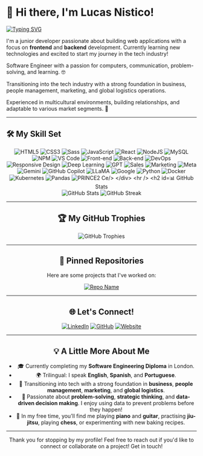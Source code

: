 # 👋 Hi there, I'm Lucas Nistico!

[![Typing SVG](https://readme-typing-svg.herokuapp.com?font=Fira+Code&size=24&duration=4000&color=00C4CC&center=true&vCenter=true&width=600&lines=Junior+Developer+🌱;Data+Science+Enthusiast+📊;AI+Explorer+🤖;Problem+Solver+🧠;Software+Engineer+in+Training+👨‍💻;Strategic+Thinker+🧩;Creative+Inventor+💡;Team+Player+🤝;Always+Learning+🚀;Let's+Connect!+🌐)](https://git.io/typing-svg)


I'm a junior developer passionate about building web applications with a focus on **frontend** and **backend** development. Currently learning new technologies and excited to start my journey in the tech industry!

Software Engineer with a passion for computers, communication, problem-solving, and learning. 🤓

Transitioning into the tech industry with a strong foundation in business, people management, marketing, and global logistics operations.

Experienced in multicultural environments, building relationships, and adaptable to various market segments. 🌱

---

## 🛠️ My Skill Set

<div align="center">
    <img src="https://img.shields.io/badge/HTML5-%23E34F26.svg?style=for-the-badge&logo=html5&logoColor=white" alt="HTML5"/>
    <img src="https://img.shields.io/badge/CSS3-%231572B6.svg?style=for-the-badge&logo=css3&logoColor=white" alt="CSS3"/>
    <img src="https://img.shields.io/badge/Sass-%23CC6699.svg?style=for-the-badge&logo=sass&logoColor=white" alt="Sass"/>
    <img src="https://img.shields.io/badge/JavaScript-%23323330.svg?style=for-the-badge&logo=javascript&logoColor=%23F7DF1E" alt="JavaScript"/>
    <img src="https://img.shields.io/badge/React-%2361DAFB.svg?style=for-the-badge&logo=react&logoColor=white" alt="React"/>
    <img src="https://img.shields.io/badge/Node.js-%2343853D.svg?style=for-the-badge&logo=node.js&logoColor=white" alt="NodeJS"/>
    <img src="https://img.shields.io/badge/MySQL-%234479A1.svg?style=for-the-badge&logo=mysql&logoColor=white" alt="MySQL"/>
    <img src="https://img.shields.io/badge/NPM-%23CB3837.svg?style=for-the-badge&logo=npm&logoColor=white" alt="NPM"/>
    <img src="https://img.shields.io/badge/VS%20Code-%23007ACC.svg?style=for-the-badge&logo=visual-studio-code&logoColor=white" alt="VS Code"/>
    <img src="https://img.shields.io/badge/Frontend-%23FF5733.svg?style=for-the-badge&logo=appveyor" alt="Front-end"/>
    <img src="https://img.shields.io/badge/Backend-%230A66C2.svg?style=for-the-badge&logo=appveyor" alt="Back-end"/>
    <img src="https://img.shields.io/badge/DevOps-%23039BE5.svg?style=for-the-badge&logo=appveyor" alt="DevOps"/>
    <img src="https://img.shields.io/badge/Responsive%20Design-%234CAF50.svg?style=for-the-badge&logo=appveyor" alt="Responsive Design"/>
    <img src="https://img.shields.io/badge/Deep%20Learning-%2320232a.svg?style=for-the-badge&logo=deeplearningdotai&logoColor=white" alt="Deep Learning"/>
    <img src="https://img.shields.io/badge/GPT-%2300A67E.svg?style=for-the-badge&logo=openai&logoColor=white" alt="GPT"/>
    <img src="https://img.shields.io/badge/Sales-%23FF6F00.svg?style=for-the-badge&logo=salesforce&logoColor=white" alt="Sales"/>
    <img src="https://img.shields.io/badge/Marketing-%231DA1F2.svg?style=for-the-badge&logo=marketo&logoColor=white" alt="Marketing"/>
    <img src="https://img.shields.io/badge/Meta-%230076D6.svg?style=for-the-badge&logo=meta&logoColor=white" alt="Meta"/>
    <img src="https://img.shields.io/badge/Gemini-%233B82F6.svg?style=for-the-badge&logo=gemini&logoColor=white" alt="Gemini"/>
    <img src="https://img.shields.io/badge/GitHub%20Copilot-%2312100E.svg?style=for-the-badge&logo=github&logoColor=white&labelColor=blue" alt="GitHub Copilot"/>
    <img src="https://img.shields.io/badge/LLaMA-%230076D6.svg?style=for-the-badge&logo=meta&logoColor=white" alt="LLaMA"/>
    <img src="https://img.shields.io/badge/Google-%234285F4.svg?style=for-the-badge&logo=google&logoColor=white" alt="Google"/>
    <img src="https://img.shields.io/badge/Python-%233776AB.svg?style=for-the-badge&logo=python&logoColor=white" alt="Python"/>
    <img src="https://img.shields.io/badge/Docker-%232496ED.svg?style=for-the-badge&logo=docker&logoColor=white" alt="Docker"/>
    <img src="https://img.shields.io/badge/Kubernetes-%23326CE5.svg?style=for-the-badge&logo=kubernetes&logoColor=white" alt="Kubernetes"/>
    <img src="https://img.shields.io/badge/Pandas-%23150458.svg?style=for-the-badge&logo=pandas&logoColor=white" alt="Pandas"/>
    <img src="https://img.shields.io/badge/PRINCE2-%23004880.svg?style=for-the-badge&logo=apacherocketmq&logoColor=white" alt="PRINCE2 Ce/>
        
</div>




---

## 📊 GitHub Stats

<div align="center">
  <img src="https://github-readme-stats.vercel.app/api?username=Lucasnistico&show_icons=true&theme=transparent&hide=stars&count_private=true" alt="GitHub Stats"/>
  <img src="https://github-readme-streak-stats.herokuapp.com/?user=Lucasnistico&theme=transparent" alt="GitHub Streak"/>
</div>

---

## 🏆 My GitHub Trophies

<div align="center">
  <img src="https://github-profile-trophy.vercel.app/?username=Lucasnistico&theme=onedark&row=1&no-frame=true&margin-w=15" alt="GitHub Trophies"/>
</div>

---

## 📌 Pinned Repositories

Here are some projects that I've worked on:

[![Repo Name](https://github-readme-stats.vercel.app/api/pin/?username=Lucasnistico&repo=REPO_NAME&theme=transparent)](https://github.com/Lucasnistico/REPO_NAME)

---

## 🌐 Let's Connect!

[![LinkedIn](https://img.shields.io/badge/LinkedIn-%230A66C2.svg?style=for-the-badge&logo=linkedin&logoColor=white)](https://linkedin.com/in/lucasnistico)
[![GitHub](https://img.shields.io/badge/GitHub-%2312100E.svg?style=for-the-badge&logo=github&logoColor=white)](https://github.com/Lucsnistico)
[![Website](https://img.shields.io/badge/Website-%23000000.svg?style=for-the-badge&logo=About.me&logoColor=white)](https://www.lucasnistico.com)


---

## 💡 A Little More About Me

- 🎓 Currently completing my **Software Engineering Diploma** in London.
- 🌍 Trilingual: I speak **English**, **Spanish**, and **Portuguese**.
- 💼 Transitioning into tech with a strong foundation in **business**, **people management**, **marketing**, and **global logistics**.
- 🧠 Passionate about **problem-solving**, **strategic thinking**, and **data-driven decision making**. I enjoy using data to prevent problems before they happen!
- 🎸 In my free time, you’ll find me playing **piano** and **guitar**, practising **jiu-jitsu**, playing **chess**, or experimenting with new baking recipes.

---

Thank you for stopping by my profile! Feel free to reach out if you'd like to connect or collaborate on a project! Get in touch!

